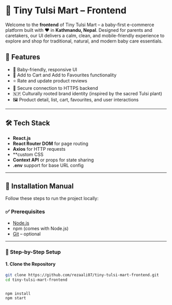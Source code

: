 # 🌿 Tiny Tulsi Mart – Frontend

Welcome to the **frontend** of Tiny Tulsi Mart – a baby-first e-commerce platform built with ❤️ in **Kathmandu, Nepal**. Designed for parents and caretakers, our UI delivers a calm, clean, and mobile-friendly experience to explore and shop for traditional, natural, and modern baby care essentials.


## 🧩 Features

- 👶 Baby-friendly, responsive UI
- 🛒 Add to Cart and Add to Favourites functionality
- ⭐ Rate and update product reviews
- 🔐 Secure connection to HTTPS backend
- 🇳🇵 Culturally rooted brand identity (inspired by the sacred Tulsi plant)
- 🖼️ Product detail, list, cart, favourites, and user interactions

---

## 🛠️ Tech Stack

- **React.js**
- **React Router DOM** for page routing
- **Axios** for HTTP requests
- **custom CSS
- **Context API** or props for state sharing
- **.env** support for base URL config




---

## 🧰 Installation Manual

Follow these steps to run the project locally:

### ✅ Prerequisites

- [Node.js](https://nodejs.org/)
- npm (comes with Node.js)
- [Git](https://rezaali07/) – optional

---

### 🚀 Step-by-Step Setup

#### 1. Clone the Repository

```bash
git clone https://github.com/rezaali07/tiny-tulsi-mart-frontend.git
cd tiny-tulsi-mart-frontend


npm install
npm start



